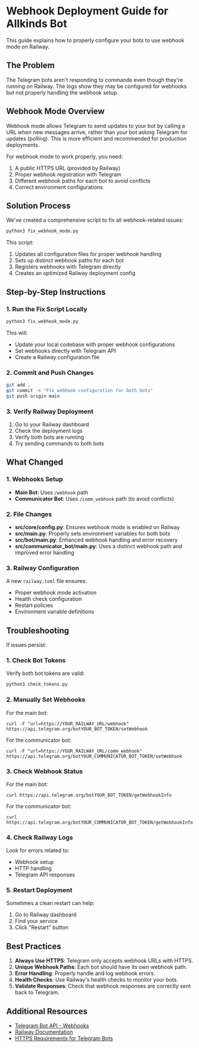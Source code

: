 # Webhook Deployment Guide for Allkinds Bot

This guide explains how to properly configure your bots to use webhook mode on Railway.

## The Problem

The Telegram bots aren't responding to commands even though they're running on Railway. The logs show they may be configured for webhooks but not properly handling the webhook setup.

## Webhook Mode Overview

Webhook mode allows Telegram to send updates to your bot by calling a URL when new messages arrive, rather than your bot asking Telegram for updates (polling). This is more efficient and recommended for production deployments.

For webhook mode to work properly, you need:

1. A public HTTPS URL (provided by Railway)
2. Proper webhook registration with Telegram
3. Different webhook paths for each bot to avoid conflicts
4. Correct environment configurations

## Solution Process

We've created a comprehensive script to fix all webhook-related issues:

```bash
python3 fix_webhook_mode.py
```

This script:

1. Updates all configuration files for proper webhook handling
2. Sets up distinct webhook paths for each bot
3. Registers webhooks with Telegram directly
4. Creates an optimized Railway deployment config

## Step-by-Step Instructions

### 1. Run the Fix Script Locally

```bash
python3 fix_webhook_mode.py
```

This will:
- Update your local codebase with proper webhook configurations
- Set webhooks directly with Telegram API
- Create a Railway configuration file

### 2. Commit and Push Changes

```bash
git add .
git commit -m "Fix webhook configuration for both bots"
git push origin main
```

### 3. Verify Railway Deployment

1. Go to your Railway dashboard
2. Check the deployment logs
3. Verify both bots are running
4. Try sending commands to both bots

## What Changed

### 1. Webhooks Setup

- **Main Bot**: Uses `/webhook` path
- **Communicator Bot**: Uses `/comm_webhook` path (to avoid conflicts)

### 2. File Changes

- **src/core/config.py**: Ensures webhook mode is enabled on Railway
- **src/main.py**: Properly sets environment variables for both bots
- **src/bot/main.py**: Enhanced webhook handling and error recovery
- **src/communicator_bot/main.py**: Uses a distinct webhook path and improved error handling

### 3. Railway Configuration

A new `railway.toml` file ensures:
- Proper webhook mode activation
- Health check configuration
- Restart policies
- Environment variable definitions

## Troubleshooting

If issues persist:

### 1. Check Bot Tokens

Verify both bot tokens are valid:
```bash
python3 check_tokens.py
```

### 2. Manually Set Webhooks

For the main bot:
```
curl -F "url=https://YOUR_RAILWAY_URL/webhook" https://api.telegram.org/botYOUR_BOT_TOKEN/setWebhook
```

For the communicator bot:
```
curl -F "url=https://YOUR_RAILWAY_URL/comm_webhook" https://api.telegram.org/botYOUR_COMMUNICATOR_BOT_TOKEN/setWebhook
```

### 3. Check Webhook Status

For the main bot:
```
curl https://api.telegram.org/botYOUR_BOT_TOKEN/getWebhookInfo
```

For the communicator bot:
```
curl https://api.telegram.org/botYOUR_COMMUNICATOR_BOT_TOKEN/getWebhookInfo
```

### 4. Check Railway Logs

Look for errors related to:
- Webhook setup
- HTTP handling
- Telegram API responses

### 5. Restart Deployment

Sometimes a clean restart can help:
1. Go to Railway dashboard
2. Find your service
3. Click "Restart" button

## Best Practices

1. **Always Use HTTPS**: Telegram only accepts webhook URLs with HTTPS.
2. **Unique Webhook Paths**: Each bot should have its own webhook path.
3. **Error Handling**: Properly handle and log webhook errors.
4. **Health Checks**: Use Railway's health checks to monitor your bots.
5. **Validate Responses**: Check that webhook responses are correctly sent back to Telegram.

## Additional Resources

- [Telegram Bot API - Webhooks](https://core.telegram.org/bots/api#setwebhook)
- [Railway Documentation](https://docs.railway.app/)
- [HTTPS Requirements for Telegram Bots](https://core.telegram.org/bots/webhooks) 